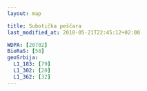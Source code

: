 ```yaml
---
layout: map

title: Subotička peščara
last_modified_at: 2018-05-21T22:45:12+02:00

WDPA: [20702]
BioRaS: [58]
geoSrbija:
  L1_183: [79]
  L1_302: [20]
  L1_362: [32]
---
```

